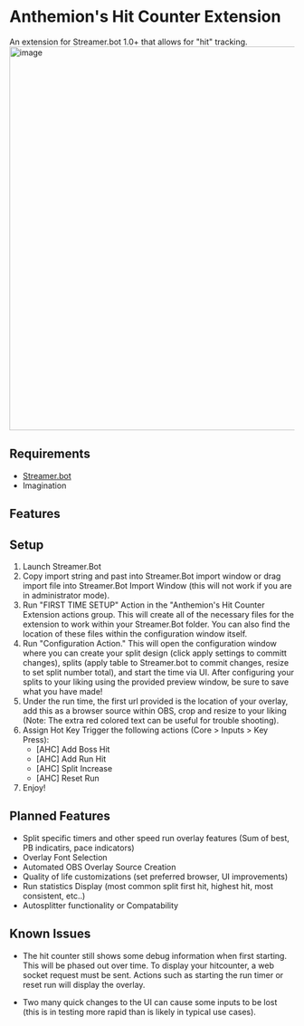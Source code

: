 # Anthemion's Hit Counter Extension
An extension for Streamer.bot 1.0+ that allows for "hit" tracking. 
<img width="1884" height="678" alt="image" src="https://github.com/user-attachments/assets/e41848a7-ac62-4fbe-8c89-efaaea52ff5b" />

## Requirements
- [Streamer.bot](https://streamer.bot/)
- Imagination

## Features

  
## Setup
1) Launch Streamer.Bot
2) Copy import string and past into Streamer.Bot import window or drag import file into Streamer.Bot Import Window (this will not work if you are in administrator mode). 
3) Run "FIRST TIME SETUP" Action in the "Anthemion's Hit Counter Extension actions group. This will create all of the necessary files for the extension to work within your Streamer.Bot folder. You can also find the location of these files within the configuration window itself.
4) Run "Configuration Action." This will open the configuration window where you can create your split design (click apply settings to committ changes), splits (apply table to Streamer.bot to commit changes, resize to set split number total), and start the time via UI. After configuring your splits to your liking using the provided preview window, be sure to save what you have made!
5) Under the run time, the first url provided is the location of your overlay, add this as a browser source within OBS, crop and resize to your liking (Note: The extra red colored text can be useful for trouble shooting).
6) Assign Hot Key Trigger the following actions (Core > Inputs > Key Press):
   - [AHC] Add Boss Hit
   - [AHC] Add Run Hit
   - [AHC] Split Increase
   - [AHC] Reset Run 
7) Enjoy!

## Planned Features
- Split specific timers and other speed run overlay features (Sum of best, PB indicatirs, pace indicators)
- Overlay Font Selection
- Automated OBS Overlay Source Creation
- Quality of life customizations (set preferred browser, UI improvements)
- Run statistics Display (most common split first hit, highest hit, most consistent, etc..)
- Autosplitter functionality or Compatability 

## Known Issues
- The hit counter still shows some debug information when first starting. This will be phased out over time. To display your hitcounter, a web socket request must be sent. Actions such as starting the run timer or reset run will display the overlay. 

- Two many quick changes to the UI can cause some inputs to be lost (this is in testing more rapid than is likely in typical use cases).
